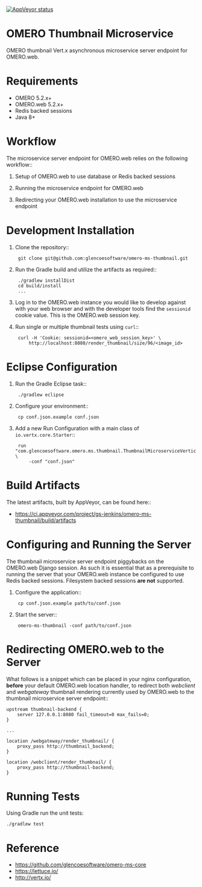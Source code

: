 [![AppVeyor status](https://ci.appveyor.com/api/projects/status/github/omero-ms-thumbnail)](https://ci.appveyor.com/project/gs-jenkins/omero-ms-thumbnail)

OMERO Thumbnail Microservice
============================

OMERO thumbnail Vert.x asynchronous microservice server endpoint for OMERO.web.

Requirements
============

* OMERO 5.2.x+
* OMERO.web 5.2.x+
* Redis backed sessions
* Java 8+

Workflow
========

The microservice server endpoint for OMERO.web relies on the following
workflow::

1. Setup of OMERO.web to use database or Redis backed sessions

1. Running the microservice endpoint for OMERO.web

1. Redirecting your OMERO.web installation to use the microservice endpoint

Development Installation
========================

1. Clone the repository::

        git clone git@github.com:glencoesoftware/omero-ms-thumbnail.git

1. Run the Gradle build and utilize the artifacts as required::

        ./gradlew installDist
        cd build/install
        ...

1. Log in to the OMERO.web instance you would like to develop against with
your web browser and with the developer tools find the `sessionid` cookie
value. This is the OMERO.web session key.

1. Run single or multiple thumbnail tests using `curl`::

        curl -H 'Cookie: sessionid=<omero_web_session_key>' \
            http://localhost:8080/render_thumbnail/size/96/<image_id>

Eclipse Configuration
=====================

1. Run the Gradle Eclipse task::

        ./gradlew eclipse

1. Configure your environment::

        cp conf.json.example conf.json

1. Add a new Run Configuration with a main class of `io.vertx.core.Starter`::

        run "com.glencoesoftware.omero.ms.thumbnail.ThumbnailMicroserviceVerticle" \
            -conf "conf.json"

Build Artifacts
===============

The latest artifacts, built by AppVeyor, can be found here::

* https://ci.appveyor.com/project/gs-jenkins/omero-ms-thumbnail/build/artifacts

Configuring and Running the Server
==================================

The thumbnail microservice server endpoint piggybacks on the OMERO.web Django
session.  As such it is essential that as a prerequisite to running the
server that your OMERO.web instance be configured to use Redis backed sessions.
Filesystem backed sessions **are not** supported.

1. Configure the application::

        cp conf.json.example path/to/conf.json

1. Start the server::

        omero-ms-thumbnail -conf path/to/conf.json

Redirecting OMERO.web to the Server
===================================

What follows is a snippet which can be placed in your nginx configuration,
**before** your default OMERO.web location handler, to redirect both
*webclient* and *webgateway* thumbnail rendering currently used by OMERO.web
to the thumbnail microservice server endpoint::

    upstream thumbnail-backend {
        server 127.0.0.1:8080 fail_timeout=0 max_fails=0;
    }

    ...

    location /webgateway/render_thumbnail/ {
        proxy_pass http://thumbnail_backend;
    }

    location /webclient/render_thumbnail/ {
        proxy_pass http://thumbnail-backend;
    }

Running Tests
=============

Using Gradle run the unit tests:

    ./gradlew test

Reference
=========

* https://github.com/glencoesoftware/omero-ms-core
* https://lettuce.io/
* http://vertx.io/

